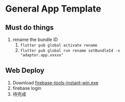# General App Template

## Must do things

1. rename the bundle ID
    1. `flutter pub global activate rename`
    2. `flutter pub global run rename setBundleId -v "adaptor.app.xxxxx"`

## Web Deploy

1. Download [firebase-tools-instant-win.exe](https://firebase.tools/bin/win/instant/latest)
2. firebase login
3. 待完成
